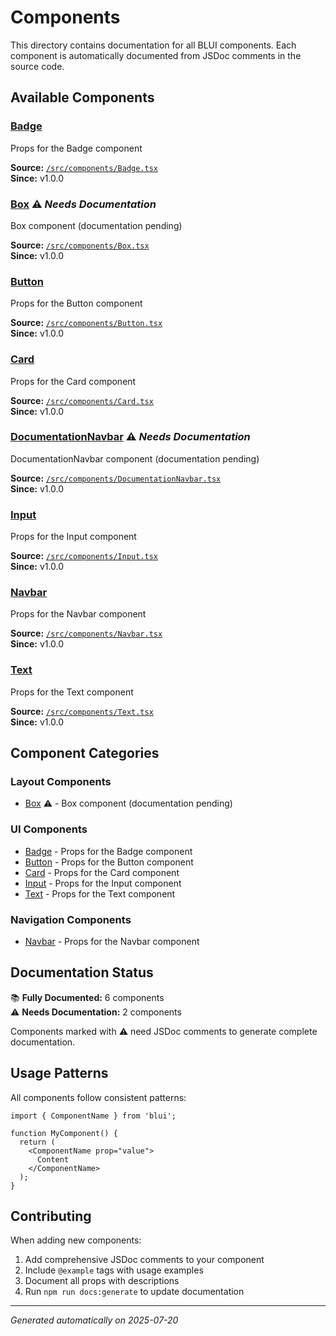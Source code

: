 # Components

This directory contains documentation for all BLUI components. Each component is automatically documented from JSDoc comments in the source code.

## Available Components

### [Badge](./Badge.md)

Props for the Badge component

**Source:** [`/src/components/Badge.tsx`](../src/components/Badge.tsx)  
**Since:** v1.0.0

### [Box](./Box.md) ⚠️ *Needs Documentation*

Box component (documentation pending)

**Source:** [`/src/components/Box.tsx`](../src/components/Box.tsx)  
**Since:** v1.0.0

### [Button](./Button.md)

Props for the Button component

**Source:** [`/src/components/Button.tsx`](../src/components/Button.tsx)  
**Since:** v1.0.0

### [Card](./Card.md)

Props for the Card component

**Source:** [`/src/components/Card.tsx`](../src/components/Card.tsx)  
**Since:** v1.0.0

### [DocumentationNavbar](./DocumentationNavbar.md) ⚠️ *Needs Documentation*

DocumentationNavbar component (documentation pending)

**Source:** [`/src/components/DocumentationNavbar.tsx`](../src/components/DocumentationNavbar.tsx)  
**Since:** v1.0.0

### [Input](./Input.md)

Props for the Input component

**Source:** [`/src/components/Input.tsx`](../src/components/Input.tsx)  
**Since:** v1.0.0

### [Navbar](./Navbar.md)

Props for the Navbar component

**Source:** [`/src/components/Navbar.tsx`](../src/components/Navbar.tsx)  
**Since:** v1.0.0

### [Text](./Text.md)

Props for the Text component

**Source:** [`/src/components/Text.tsx`](../src/components/Text.tsx)  
**Since:** v1.0.0



## Component Categories

### Layout Components
- [Box](./Box.md) ⚠️ - Box component (documentation pending)

### UI Components  
- [Badge](./Badge.md) - Props for the Badge component
- [Button](./Button.md) - Props for the Button component
- [Card](./Card.md) - Props for the Card component
- [Input](./Input.md) - Props for the Input component
- [Text](./Text.md) - Props for the Text component

### Navigation Components
- [Navbar](./Navbar.md) - Props for the Navbar component

## Documentation Status

📚 **Fully Documented:** 6 components  
⚠️ **Needs Documentation:** 2 components

Components marked with ⚠️ need JSDoc comments to generate complete documentation.

## Usage Patterns

All components follow consistent patterns:

```tsx
import { ComponentName } from 'blui';

function MyComponent() {
  return (
    <ComponentName prop="value">
      Content
    </ComponentName>
  );
}
```

## Contributing

When adding new components:
1. Add comprehensive JSDoc comments to your component
2. Include `@example` tags with usage examples
3. Document all props with descriptions
4. Run `npm run docs:generate` to update documentation

---

*Generated automatically on 2025-07-20*
